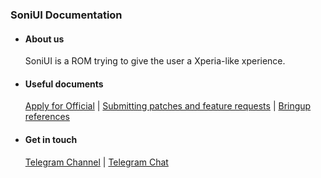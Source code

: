 ### SoniUI Documentation ###

- #### About us ####

  SoniUI is a ROM trying to give the user a Xperia-like xperience.

- #### Useful documents ####

  [Apply for Official](https://github.com/xosp-reborn/docs/blob/eleven/apply.md) | [Submitting patches and feature requests](https://github.com/xosp-reborn/docs/blob/eleven/patches.md) |  [Bringup references](https://github.com/xosp-reborn/docs/blob/eleven/flags.md) 
  
- #### Get in touch #### 

  [Telegram Channel](https://t.me/SoniUI) | [Telegram Chat](https://t.me/SoniUId) 

